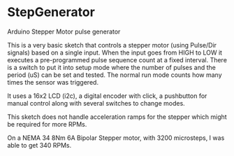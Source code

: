 # StepGenerator
Arduino Stepper Motor pulse generator

This is a very basic sketch that controls a stepper motor (using Pulse/Dir signals) based on a single input. When the input goes from HIGH to LOW it executes a pre-programmed pulse sequence count at a fixed interval.
There is a switch to put it into setup mode where the number of pulses and the period (uS) can be set and tested.
The normal run mode counts how many times the sensor was triggered.

It uses a 16x2 LCD (i2c), a digital encoder with click, a pushbutton for manual control along with several switches to change modes.

This sketch does not handle acceleration ramps for the stepper which might be required for more RPMs.

On a NEMA 34 8Nm 6A Bipolar Stepper motor, with 3200 microsteps, I was able to get 340 RPMs.
